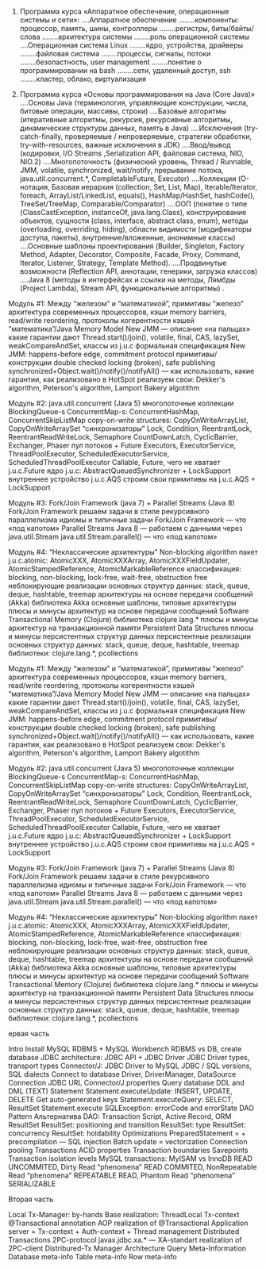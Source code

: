 1. Программа курса «Аппаратное обеспечение, операционные системы и сети»:
....Аппаратное обеспечение
........компоненты: процессор, память, шины, контроллеры
........регистры, биты/байты/слова
........архитектура системы
........роль операционной системы
....Операционная система Linux
........ядро, устройства, драйверы
........файловая система
........процессы, сигналы, потоки
........безопастность, user management
........понятие о программировании на bash
........сети, удаленный доступ, ssh
........кластер, облако, виртуализация

2. Программа курса «Основы программирования на Java (Core Java)»
....Основы Java (терминология, управляющие конструкции, числа, битовые операции, массивы, строки)
....Базовые алгоритмы (итеративные алгоритмы, рекурсия, рекурсивные алгоритмы, динамические структуры данных, память в Java)
....Исключения (try-catch-finally, проверяемые / непроверяемые, стратегии обработки, try-with-resources, важные исключения в JDK)
....Ввод/вывод (кодировки, I/O Streams ,Serialization API, файловая система, NIO, NIO.2)
....Многопоточность (физический уровень, Thread / Runnable, JMM, volatile, synchronized, wait/notify, прерывание потока, java.util.concurrent.*, CompletableFuture, Executor)
....Коллекции (O-нотация, Базовая иерархия (сollection, Set, List, Map), Iterable/Iterator, foreach, ArrayList/LinkedList, equals(), HashMap/HashSet, hashCode(), TreeSet/TreeMap, Comparable/Comparator)
....ООП (понятие о типе (ClassCastException, instanceOf, java.lang.Class), конструирование объектов, сущности (class, interface, abstract class, enum), методы (overloading, overriding, hiding), области видимости (модификаторы доступа, пакеты), внутренние/вложенные, анонимные классы)
....Основные шаблоны проектирования (Builder, Singleton, Factory Method, Adapter, Decorator, Composite, Facade, Proxy, Command, Iterator, Listener, Strategy, Template Method).
....Продвинутые возможности (Reflection API, аннотации, генерики, загрузка классов)
....Java 8 (методы в интерфейсах и ссылки на методы, Лямбды (Project Lambda), Stream API, функциональные алгоритмы)
.


Модуль #1: Между “железом” и “математикой”, примитивы
“железо”
архитектура современных процессоров, кэши
memory barriers, read/write reordering, протоколы когерентности кэшей
“математика”/Java Memory Model
New JMM — описание «на пальцах»
какие гарантии дают Thread.start()/join(), volatile, final, CAS, lazySet, weakCompareAndSet, классы из j.u.c
формальная спецификация New JMM: happens-before edge, commitment protocol
примитивы/конструкции
double checked locking (broken), safe publishing
synchronized+Object.wait()/notify()/notifyAll() — как использовать, какие гарантии, как реализовано в HotSpot
реализуем свои: Dekker's algorithm, Peterson's algorithm, Lamport Bakery algotithm

Модуль #2: java.util.concurrent (Java 5)
многопоточные коллекции
BlockingQueue-s
ConcurrentMap-s: ConcurrentHashMap, ConcurrentSkipListMap
copy-on-write structures: CopyOnWriteArrayList, CopyOnWriteArraySet
“синхронизаторы”
Lock, Condition, ReentrantLock, ReentrantReadWriteLock, Semaphore
CountDownLatch, CyclicBarrier, Exchanger, Phaser
пул потоков + Future
Executors, ExecutorService, ThreadPoolExecutor, ScheduledExecutorService, ScheduledThreadPoolExecutor
Callable, Future, чего не хватает j.u.c.Future
ядро j.u.c: AbstractQueuedSynchronizer + LockSupport
внутреннее устройство j.u.c.AQS
строим свои примитивы на j.u.c.AQS + LockSupport


Модуль #3: Fork/Join Framework (java 7) + Parallel Streams (Java 8)
Fork/Join Framework
решаем задачи в стиле рекурсивного параллелизма
идиомы и типичные задачи
Fork/Join Framework — что «под капотом»
Parallel Streams
Java 8 — работаем с данными через java.util.Stream
java.util.Stream.parallel() — что «под капотом»

Модуль #4: “Неклассические архитектуры”
Non-blocking algorithm
пакет j.u.c.atomic: AtomicXXX, AtomicXXXArray, AtomicXXXFieldUpdater, AtomicStampedReference, AtomicMarkableReference
классификация: blocking, non-blocking, lock-free, wait-free, obstruction free
неблокирующие реализации основных структур данных: stack, queue, deque, hashtable, treemap
архитектуры на основе передачи сообщений (Akka)
библиотека Akka
основные шаблоны, типовые архитектуры
плюсы и минусы архитектур на основе передачи сообщений
Software Transactional Memory (Clojure)
библиотека clojure.lang.*
плюсы и минусы архитектур на транзакционной памяти
Persistent Data Structures
плюсы и минусы персистентных структур данных
персистентные реализации основных структур данных: stack, queue, deque, hashtable, treemap
библиотеки: clojure.lang.*, pcollections

Модуль #1: Между “железом” и “математикой”, примитивы
“железо”
архитектура современных процессоров, кэши
memory barriers, read/write reordering, протоколы когерентности кэшей
“математика”/Java Memory Model
New JMM — описание «на пальцах»
какие гарантии дают Thread.start()/join(), volatile, final, CAS, lazySet, weakCompareAndSet, классы из j.u.c
формальная спецификация New JMM: happens-before edge, commitment protocol
примитивы/конструкции
double checked locking (broken), safe publishing
synchronized+Object.wait()/notify()/notifyAll() — как использовать, какие гарантии, как реализовано в HotSpot
реализуем свои: Dekker's algorithm, Peterson's algorithm, Lamport Bakery algotithm

Модуль #2: java.util.concurrent (Java 5)
многопоточные коллекции
BlockingQueue-s
ConcurrentMap-s: ConcurrentHashMap, ConcurrentSkipListMap
copy-on-write structures: CopyOnWriteArrayList, CopyOnWriteArraySet
“синхронизаторы”
Lock, Condition, ReentrantLock, ReentrantReadWriteLock, Semaphore
CountDownLatch, CyclicBarrier, Exchanger, Phaser
пул потоков + Future
Executors, ExecutorService, ThreadPoolExecutor, ScheduledExecutorService, ScheduledThreadPoolExecutor
Callable, Future, чего не хватает j.u.c.Future
ядро j.u.c: AbstractQueuedSynchronizer + LockSupport
внутреннее устройство j.u.c.AQS
строим свои примитивы на j.u.c.AQS + LockSupport

Модуль #3: Fork/Join Framework (java 7) + Parallel Streams (Java 8)
Fork/Join Framework
решаем задачи в стиле рекурсивного параллелизма
идиомы и типичные задачи
Fork/Join Framework — что «под капотом»
Parallel Streams
Java 8 — работаем с данными через java.util.Stream
java.util.Stream.parallel() — что «под капотом»

Модуль #4: “Неклассические архитектуры”
Non-blocking algorithm
пакет j.u.c.atomic: AtomicXXX, AtomicXXXArray, AtomicXXXFieldUpdater, AtomicStampedReference, AtomicMarkableReference
классификация: blocking, non-blocking, lock-free, wait-free, obstruction free
неблокирующие реализации основных структур данных: stack, queue, deque, hashtable, treemap
архитектуры на основе передачи сообщений (Akka)
библиотека Akka
основные шаблоны, типовые архитектуры
плюсы и минусы архитектур на основе передачи сообщений
Software Transactional Memory (Clojure)
библиотека clojure.lang.*
плюсы и минусы архитектур на транзакционной памяти
Persistent Data Structures
плюсы и минусы персистентных структур данных
персистентные реализации основных структур данных: stack, queue, deque, hashtable, treemap
библиотеки: clojure.lang.*, pcollections




ервая часть

Intro
Install MySQL RDBMS + MySQL Workbench
RDBMS vs DB, create database
JDBC architecture: JDBC API + JDBC Driver
JDBC Driver types, transport types
Connector/J: JDBC Driver to MySQL
JDBC / SQL versions, SQL dialects
Connect to database
Driver, DriverManager, DataSource
Connection
JDBC URL
Connector/J properties
Query database
DDL and DML (TEXT)
Statement
Statement.executeUpdate: INSERT, UPDATE, DELETE
Get auto-generated keys
Statement.executeQuery: SELECT, ResultSet
Statement.execute
SQLException: errorCode and errorState
DAO Pattern
Альтернатива DAO: Transaction Script, Active Record, ORM
ResultSet
ResultSet: positioning and transition
ResultSet: type
ResultSet: concurrency
ResultSet: holdability
Optimizations
PreparedStatement = + precompilation — SQL injection
Batch update = vectorization
Connection pooling
Transactions
ACID properties
Transaction boundaries
Savepoints
Transaction isolation levels
MySQL transactions: MyISAM vs InnoDB
READ UNCOMMITED, Dirty Read “phenomena”
READ COMMITED, NonRepeatable Read “phenomena”
REPEATABLE READ, Phantom Read “phenomena”
SERIALIZABLE


Вторая часть


Local Tx-Manager: by-hands
Base realization: ThreadLocal Tx-context
@Transactional annotation
AOP realization of @Transactional
Application server = Tx-context + Auth-context + Thread management
Distributed Transactions
2PC-protocol
javax.jdbc.xa.* — XA-standart realization of 2PC-client
Distribured-Tx Manager Architecture
Query Meta-Information
Database meta-info
Table meta-info
Row meta-info
